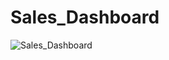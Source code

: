 # Sales_Dashboard
![Sales_Dashboard](https://user-images.githubusercontent.com/99739577/154805016-7215a660-f2f3-4ccf-94cd-9ce4290a49ea.png)
